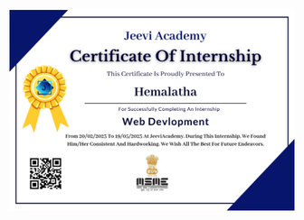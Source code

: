 
![Diagram](https://github.com/jeeviacademy/FrontendTask/blob/main/Swiper%20cards/jeeviacademy.png)

